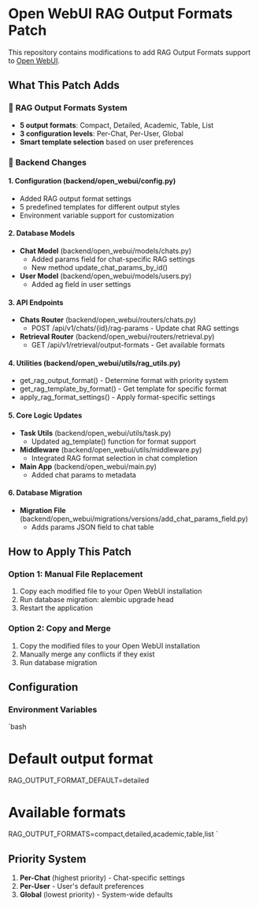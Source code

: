 ﻿# Open WebUI RAG Output Formats Patch

This repository contains modifications to add RAG Output Formats support to [Open WebUI](https://github.com/open-webui/open-webui).

## What This Patch Adds

### 🎯 **RAG Output Formats System**
- **5 output formats**: Compact, Detailed, Academic, Table, List
- **3 configuration levels**: Per-Chat, Per-User, Global
- **Smart template selection** based on user preferences

### 🔧 **Backend Changes**

#### 1. **Configuration** (backend/open_webui/config.py)
- Added RAG output format settings
- 5 predefined templates for different output styles
- Environment variable support for customization

#### 2. **Database Models**
- **Chat Model** (backend/open_webui/models/chats.py)
  - Added params field for chat-specific RAG settings
  - New method update_chat_params_by_id()
- **User Model** (backend/open_webui/models/users.py)
  - Added 
ag field in user settings

#### 3. **API Endpoints**
- **Chats Router** (backend/open_webui/routers/chats.py)
  - POST /api/v1/chats/{id}/rag-params - Update chat RAG settings
- **Retrieval Router** (backend/open_webui/routers/retrieval.py)
  - GET /api/v1/retrieval/output-formats - Get available formats

#### 4. **Utilities** (backend/open_webui/utils/rag_utils.py)
- get_rag_output_format() - Determine format with priority system
- get_rag_template_by_format() - Get template for specific format
- apply_rag_format_settings() - Apply format-specific settings

#### 5. **Core Logic Updates**
- **Task Utils** (backend/open_webui/utils/task.py)
  - Updated 
ag_template() function for format support
- **Middleware** (backend/open_webui/utils/middleware.py)
  - Integrated RAG format selection in chat completion
- **Main App** (backend/open_webui/main.py)
  - Added chat params to metadata

#### 6. **Database Migration**
- **Migration File** (backend/open_webui/migrations/versions/add_chat_params_field.py)
  - Adds params JSON field to chat table

## How to Apply This Patch

### **Option 1: Manual File Replacement**
1. Copy each modified file to your Open WebUI installation
2. Run database migration: alembic upgrade head
3. Restart the application

### **Option 2: Copy and Merge**
1. Copy the modified files to your Open WebUI installation
2. Manually merge any conflicts if they exist
3. Run database migration

## Configuration

### **Environment Variables**
`bash
# Default output format
RAG_OUTPUT_FORMAT_DEFAULT=detailed

# Available formats
RAG_OUTPUT_FORMATS=compact,detailed,academic,table,list
`

## Priority System

1. **Per-Chat** (highest priority) - Chat-specific settings
2. **Per-User** - User's default preferences
3. **Global** (lowest priority) - System-wide defaults





